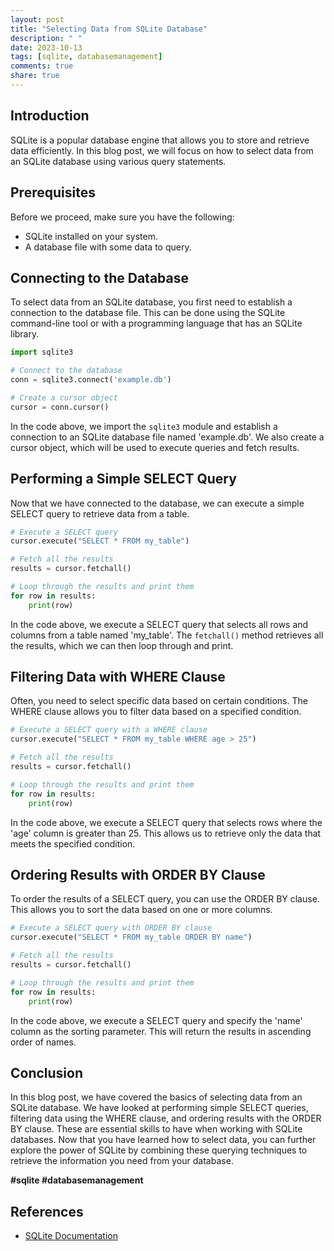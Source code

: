 ```yaml
---
layout: post
title: "Selecting Data from SQLite Database"
description: " "
date: 2023-10-13
tags: [sqlite, databasemanagement]
comments: true
share: true
---
```


## Introduction

SQLite is a popular database engine that allows you to store and retrieve data efficiently. In this blog post, we will focus on how to select data from an SQLite database using various query statements.

## Prerequisites

Before we proceed, make sure you have the following:

- SQLite installed on your system.
- A database file with some data to query.

## Connecting to the Database

To select data from an SQLite database, you first need to establish a connection to the database file. This can be done using the SQLite command-line tool or with a programming language that has an SQLite library.

```python
import sqlite3

# Connect to the database
conn = sqlite3.connect('example.db')

# Create a cursor object
cursor = conn.cursor()
```

In the code above, we import the `sqlite3` module and establish a connection to an SQLite database file named 'example.db'. We also create a cursor object, which will be used to execute queries and fetch results.

## Performing a Simple SELECT Query

Now that we have connected to the database, we can execute a simple SELECT query to retrieve data from a table.

```python
# Execute a SELECT query
cursor.execute("SELECT * FROM my_table")

# Fetch all the results
results = cursor.fetchall()

# Loop through the results and print them
for row in results:
    print(row)
```

In the code above, we execute a SELECT query that selects all rows and columns from a table named 'my_table'. The `fetchall()` method retrieves all the results, which we can then loop through and print.

## Filtering Data with WHERE Clause

Often, you need to select specific data based on certain conditions. The WHERE clause allows you to filter data based on a specified condition.

```python
# Execute a SELECT query with a WHERE clause
cursor.execute("SELECT * FROM my_table WHERE age > 25")

# Fetch all the results
results = cursor.fetchall()

# Loop through the results and print them
for row in results:
    print(row)
```

In the code above, we execute a SELECT query that selects rows where the 'age' column is greater than 25. This allows us to retrieve only the data that meets the specified condition.

## Ordering Results with ORDER BY Clause

To order the results of a SELECT query, you can use the ORDER BY clause. This allows you to sort the data based on one or more columns.

```python
# Execute a SELECT query with ORDER BY clause
cursor.execute("SELECT * FROM my_table ORDER BY name")

# Fetch all the results
results = cursor.fetchall()

# Loop through the results and print them
for row in results:
    print(row)
```

In the code above, we execute a SELECT query and specify the 'name' column as the sorting parameter. This will return the results in ascending order of names.

## Conclusion

In this blog post, we have covered the basics of selecting data from an SQLite database. We have looked at performing simple SELECT queries, filtering data using the WHERE clause, and ordering results with the ORDER BY clause. These are essential skills to have when working with SQLite databases. Now that you have learned how to select data, you can further explore the power of SQLite by combining these querying techniques to retrieve the information you need from your database.

**#sqlite #databasemanagement**

## References

- [SQLite Documentation](https://www.sqlite.org/docs.html)
